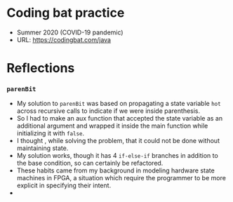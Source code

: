 # Coding bat practice

- Summer 2020 (COVID-19 pandemic)
- URL: https://codingbat.com/java


# Reflections
### `parenBit`
- My solution to `parenBit` was based on propagating a state variable `hot` across
    recursive calls to indicate if we were inside parenthesis.
- So I had to make an aux function that accepted the state variable as an additional
    argument and wrapped it
    inside the main function while initializing it with `false`.
- I thought , while solving the problem, that it could not be done without maintaining state.
- My solution works, though it has 4 `if-else-if` branches in addition to the
    base condition, so can certainly be refactored.
- These habits came from my background in modeling hardware state machines in FPGA,
    a situation which require the programmer to be more explicit in specifying their intent.
-
